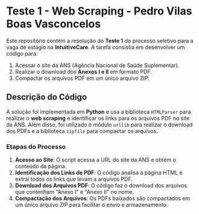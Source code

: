 # Teste 1 - Web Scraping - Pedro Vilas Boas Vasconcelos

Este repositório contém a resolução do **Teste 1** do processo seletivo para a vaga de estágio na **IntuitiveCare**. A tarefa consistia em desenvolver um código para:

1. Acessar o site da ANS (Agência Nacional de Saúde Suplementar).
2. Realizar o download dos **Anexos I e II** em formato PDF.
3. Compactar os arquivos PDF em um único arquivo ZIP.

## Descrição do Código

A solução foi implementada em **Python** e usa a biblioteca `HTMLParser` para realizar o **web scraping** e identificar os links para os arquivos PDF no site da ANS. Além disso, foi utilizado o módulo `urllib` para realizar o download dos PDFs e a biblioteca `zipfile` para compactar os arquivos.

### Etapas do Processo

1. **Acesso ao Site**: O script acessa a URL do site da ANS e obtém o conteúdo da página.
2. **Identificação dos Links de PDF**: O código analisa a página HTML e extrai todos os links que levam a arquivos PDF.
3. **Download dos Arquivos PDF**: O código faz o download dos arquivos que contenham "Anexo I" e "Anexo II" no nome.
4. **Compactação dos Arquivos**: Os PDFs baixados são compactados em um único arquivo ZIP para facilitar o envio e armazenamento.
